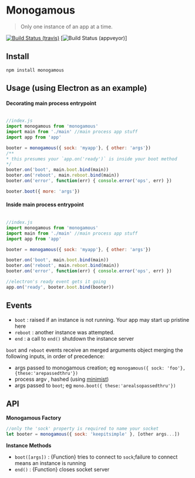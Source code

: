 # Monogamous

> Only one instance of an app at a time.

[![Build Status (travis)](https://travis-ci.org/mnichols/monogamous.svg?branch=master)](https://travis-ci.org/mnichols/monogamous)
[![Build Status (appveyor)](https://ci.appveyor.com/api/projects/status/github/mnichols/monogamous?branch=master&svg=true)]

## Install

`npm install monogamous`

## Usage (using Electron as an example)

#### Decorating main process entrypoint
```js

//index.js
import monogamous from 'monogamous'
import main from './main' //main process app stuff
import app from 'app'

booter = monogamous({ sock: 'myapp'}, { other: 'args'})
/**
* this presumes your `app.on('ready')` is inside your boot method
*/
booter.on('boot', main.boot.bind(main))
booter.on('reboot', main.reboot.bind(main))
booter.on('error', function(err) { console.error('ops', err) })

booter.boot({ more: 'args'})
```

#### Inside main process entrypoint
```js

//index.js
import monogamous from 'monogamous'
import main from './main' //main process app stuff
import app from 'app'

booter = monogamous({ sock: 'myapp'}, { other: 'args'})

booter.on('boot', main.boot.bind(main))
booter.on('reboot', main.reboot.bind(main))
booter.on('error', function(err) { console.error('ops', err) })

//electron's ready event gets it going
app.on('ready', booter.boot.bind(booter))
```

## Events

- `boot`   : raised if an instance is not running. Your app may start up pristine here
- `reboot` : another instance was attempted.
- `end`    : a call to `end()` shutdown the instance server

`boot` and `reboot` events receive an merged arguments object merging the following inputs,
in order of precedence:

- args passed to monogamous creation; eg `monogamous({ sock: 'foo'}, {these:'arepassedthru'})`
- process argv , hashed (using [minimist](https://www.npmjs.com/package/minimist))
- args passed to `boot`; eg `mono.boot({ these:'arealsopassedthru'})` 


## API

**Monogamous Factory**

```js
//only the 'sock' property is required to name your socket
let booter = monogamous({ sock: 'keepitsimple' }, [other args...])

```

**Instance Methods**

- `boot([args])` : {Function} tries to connect to `sock`;failure to connect means an instance is running
- `end()`        : {Function} closes socket server

